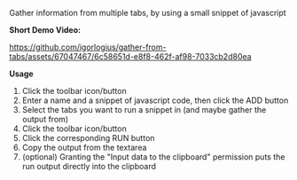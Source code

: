 Gather information from multiple tabs, by using a small snippet of javascript

<b>Short Demo Video:</b>

https://github.com/igorlogius/gather-from-tabs/assets/67047467/6c58651d-e8f8-462f-af98-7033cb2d80ea

<b>Usage</b>
<ol>
  <li>Click the toolbar icon/button</li>
  <li>Enter a name and a snippet of javascript code, then click the ADD button</li>
  <li>Select the tabs you want to run a snippet in (and maybe gather the output from)</li>
  <li>Click the toolbar icon/button</li>
  <li>Click the corresponding RUN button</li>
  <li>Copy the output from the textarea</li>
  <li>(optional) Granting the "Input data to the clipboard" permission puts the run output directly into the clipboard</li>
</ol>
